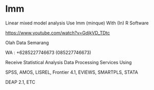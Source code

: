 # lmm
Linear mixed model analysis Use lmm (minque) With (In) R Software

https://www.youtube.com/watch?v=GdjkVD_TDtc

Olah Data Semarang

WA : +6285227746673 (085227746673)

Receive Statistical Analysis Data Processing Services Using

SPSS, AMOS, LISREL, Frontier 4.1, EVIEWS, SMARTPLS, STATA

DEAP 2.1, ETC
